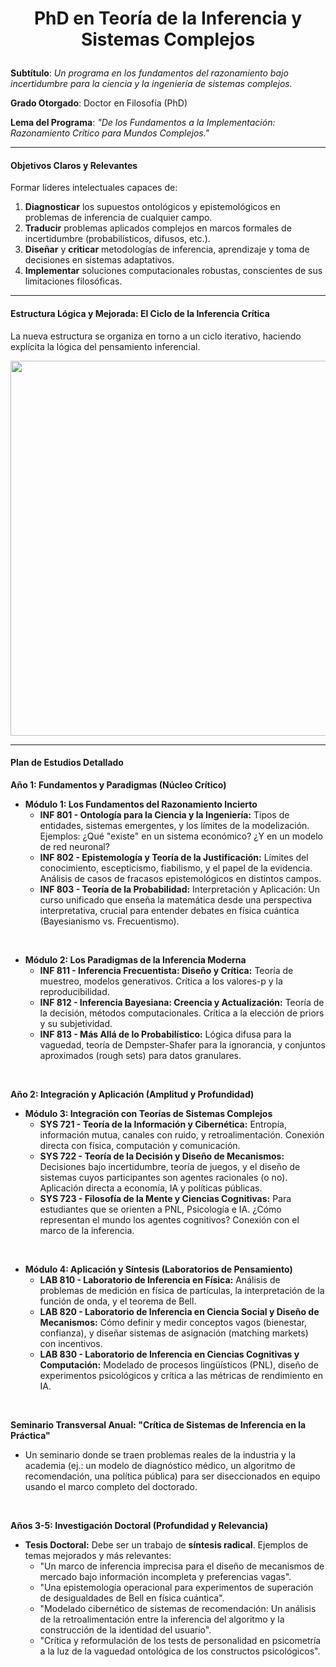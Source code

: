   # <p align="center"> PhD en Teoría de la Inferencia y Sistemas Complejos </p>

**Subtítulo**: *Un programa en los fundamentos del razonamiento bajo incertidumbre para la ciencia y la ingeniería de sistemas complejos.*

**Grado Otorgado**: Doctor en Filosofía (PhD)

**Lema del Programa**: *"De los Fundamentos a la Implementación: Razonamiento Crítico para Mundos Complejos."*

---

#### **Objetivos Claros y Relevantes**

Formar líderes intelectuales capaces de:

1. **Diagnosticar** los supuestos ontológicos y epistemológicos en problemas de inferencia de cualquier campo.  
2. **Traducir** problemas aplicados complejos en marcos formales de incertidumbre (probabilísticos, difusos, etc.).  
3. **Diseñar** y **criticar** metodologías de inferencia, aprendizaje y toma de decisiones en sistemas adaptativos.  
4. **Implementar** soluciones computacionales robustas, conscientes de sus limitaciones filosóficas.
---
#### **Estructura Lógica y Mejorada: El Ciclo de la Inferencia Crítica**

La nueva estructura se organiza en torno a un ciclo iterativo, haciendo explícita la lógica del pensamiento inferencial.

<p align="center">
  <img src="/Plan%20fundamentos%20estad%C3%ADstica.svg" height="600">
</p>

---

#### **Plan de Estudios Detallado**

**Año 1: Fundamentos y Paradigmas (Núcleo Crítico)**

* **Módulo 1: Los Fundamentos del Razonamiento Incierto**  
  * **INF 801 \- Ontología para la Ciencia y la Ingeniería:** Tipos de entidades, sistemas emergentes, y los límites de la modelización. Ejemplos: ¿Qué "existe" en un sistema económico? ¿Y en un modelo de red neuronal?  
  * **INF 802 \- Epistemología y Teoría de la Justificación:** Límites del conocimiento, escepticismo, fiabilismo, y el papel de la evidencia. Análisis de casos de fracasos epistemológicos en distintos campos.  
  * **INF 803 \- Teoría de la Probabilidad:** Interpretación y Aplicación: Un curso unificado que enseña la matemática desde una perspectiva interpretativa, crucial para entender debates en física cuántica (Bayesianismo vs. Frecuentismo).  

<br>

* **Módulo 2: Los Paradigmas de la Inferencia Moderna**  
  * **INF 811 \- Inferencia Frecuentista: Diseño y Crítica:** Teoría de muestreo, modelos generativos. Crítica a los valores-p y la reproducibilidad.  
  * **INF 812 \- Inferencia Bayesiana: Creencia y Actualización:** Teoría de la decisión, métodos computacionales. Crítica a la elección de priors y su subjetividad.  
  * **INF 813 \- Más Allá de lo Probabilístico:** Lógica difusa para la vaguedad, teoría de Dempster-Shafer para la ignorancia, y conjuntos aproximados (rough sets) para datos granulares.

<br>

**Año 2: Integración y Aplicación (Amplitud y Profundidad)**

* **Módulo 3: Integración con Teorías de Sistemas Complejos**  
  * **SYS 721 \- Teoría de la Información y Cibernética:** Entropía, información mutua, canales con ruido, y retroalimentación. Conexión directa con física, computación y comunicación.  
  * **SYS 722 \- Teoría de la Decisión y Diseño de Mecanismos:** Decisiones bajo incertidumbre, teoría de juegos, y el diseño de sistemas cuyos participantes son agentes racionales (o no). Aplicación directa a economía, IA y políticas públicas.  
  * **SYS 723 \- Filosofía de la Mente y Ciencias Cognitivas:** Para estudiantes que se orienten a PNL, Psicología e IA. ¿Cómo representan el mundo los agentes cognitivos? Conexión con el marco de la inferencia.  

<br>

* **Módulo 4: Aplicación y Síntesis (Laboratorios de Pensamiento)**  
  * **LAB 810 \- Laboratorio de Inferencia en Física:** Análisis de problemas de medición en física de partículas, la interpretación de la función de onda, y el teorema de Bell.  
  * **LAB 820 \- Laboratorio de Inferencia en Ciencia Social y Diseño de Mecanismos:** Cómo definir y medir conceptos vagos (bienestar, confianza), y diseñar sistemas de asignación (matching markets) con incentivos.  
  * **LAB 830 \- Laboratorio de Inferencia en Ciencias Cognitivas y Computación:** Modelado de procesos lingüísticos (PNL), diseño de experimentos psicológicos y crítica a las métricas de rendimiento en IA.

<br>

**Seminario Transversal Anual: "Crítica de Sistemas de Inferencia en la Práctica"**

* Un seminario donde se traen problemas reales de la industria y la academia (ej.: un modelo de diagnóstico médico, un algoritmo de recomendación, una política pública) para ser diseccionados en equipo usando el marco completo del doctorado.

<br>

**Años 3-5: Investigación Doctoral (Profundidad y Relevancia)**

* **Tesis Doctoral:** Debe ser un trabajo de **síntesis radical**. Ejemplos de temas mejorados y más relevantes:  
  * "Un marco de inferencia imprecisa para el diseño de mecanismos de mercado bajo información incompleta y preferencias vagas".  
  * "Una epistemología operacional para experimentos de superación de desigualdades de Bell en física cuántica".  
  * "Modelado cibernético de sistemas de recomendación: Un análisis de la retroalimentación entre la inferencia del algoritmo y la construcción de la identidad del usuario".  
  * "Crítica y reformulación de los tests de personalidad en psicometría a la luz de la vaguedad ontológica de los constructos psicológicos".
